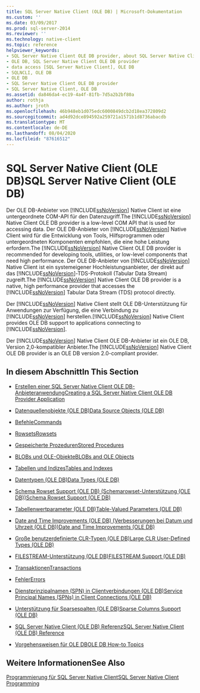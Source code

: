```yaml
---
title: SQL Server Native Client (OLE DB) | Microsoft-Dokumentation
ms.custom: ''
ms.date: 03/09/2017
ms.prod: sql-server-2014
ms.reviewer: ''
ms.technology: native-client
ms.topic: reference
helpviewer_keywords:
- SQL Server Native Client OLE DB provider, about SQL Server Native Client OLE DB provider
- OLE DB, SQL Server Native Client OLE DB provider
- data access [SQL Server Native Client], OLE DB
- SQLNCLI, OLE DB
- OLE DB
- SQL Server Native Client OLE DB provider
- SQL Server Native Client, OLE DB
ms.assetid: da846da4-ec19-4a4f-81fb-7d5a2b2bf80a
author: rothja
ms.author: jroth
ms.openlocfilehash: 46b948eb1d075edc6000849dcb2d18ea372809d2
ms.sourcegitcommit: ad4d92dce894592a259721a1571b1d8736abacdb
ms.translationtype: MT
ms.contentlocale: de-DE
ms.lasthandoff: 08/04/2020
ms.locfileid: "87616512"
---
```

# <a name="sql-server-native-client-ole-db"></a><span data-ttu-id="56117-102">SQL Server Native Client (OLE DB)</span><span class="sxs-lookup"><span data-stu-id="56117-102">SQL Server Native Client (OLE DB)</span></span>
  <span data-ttu-id="56117-103">Der OLE DB-Anbieter von [!INCLUDE[ssNoVersion](../../../includes/ssnoversion-md.md)] Native Client ist eine untergeordnete COM-API für den Datenzugriff.</span><span class="sxs-lookup"><span data-stu-id="56117-103">The [!INCLUDE[ssNoVersion](../../../includes/ssnoversion-md.md)] Native Client OLE DB provider is a low-level COM API that is used for accessing data.</span></span> <span data-ttu-id="56117-104">Der OLE DB-Anbieter von [!INCLUDE[ssNoVersion](../../../includes/ssnoversion-md.md)] Native Client wird für die Entwicklung von Tools, Hilfsprogrammen oder untergeordneten Komponenten empfohlen, die eine hohe Leistung erfordern.</span><span class="sxs-lookup"><span data-stu-id="56117-104">The [!INCLUDE[ssNoVersion](../../../includes/ssnoversion-md.md)] Native Client OLE DB provider is recommended for developing tools, utilities, or low-level components that need high performance.</span></span> <span data-ttu-id="56117-105">Der OLE DB-Anbieter von [!INCLUDE[ssNoVersion](../../../includes/ssnoversion-md.md)] Native Client ist ein systemeigener Hochleistungsanbieter, der direkt auf das [!INCLUDE[ssNoVersion](../../../includes/ssnoversion-md.md)]-TDS-Protokoll (Tabular Data Stream) zugreift.</span><span class="sxs-lookup"><span data-stu-id="56117-105">The [!INCLUDE[ssNoVersion](../../../includes/ssnoversion-md.md)] Native Client OLE DB provider is a native, high performance provider that accesses the [!INCLUDE[ssNoVersion](../../../includes/ssnoversion-md.md)] Tabular Data Stream (TDS) protocol directly.</span></span>  
  
 <span data-ttu-id="56117-106">Der [!INCLUDE[ssNoVersion](../../../includes/ssnoversion-md.md)] Native Client stellt OLE DB-Unterstützung für Anwendungen zur Verfügung, die eine Verbindung zu [!INCLUDE[ssNoVersion](../../../includes/ssnoversion-md.md)] herstellen.</span><span class="sxs-lookup"><span data-stu-id="56117-106">[!INCLUDE[ssNoVersion](../../../includes/ssnoversion-md.md)] Native Client provides OLE DB support to applications connecting to [!INCLUDE[ssNoVersion](../../../includes/ssnoversion-md.md)].</span></span>  
  
 <span data-ttu-id="56117-107">Der [!INCLUDE[ssNoVersion](../../../includes/ssnoversion-md.md)] Native Client OLE DB-Anbieter ist ein OLE DB, Version 2,0-kompatibler Anbieter.</span><span class="sxs-lookup"><span data-stu-id="56117-107">The [!INCLUDE[ssNoVersion](../../../includes/ssnoversion-md.md)] Native Client OLE DB provider is an OLE DB version 2.0-compliant provider.</span></span>  
  
## <a name="in-this-section"></a><span data-ttu-id="56117-108">In diesem Abschnitt</span><span class="sxs-lookup"><span data-stu-id="56117-108">In This Section</span></span>  
  
-   [<span data-ttu-id="56117-109">Erstellen einer SQL Server Native Client OLE DB-Anbieteranwendung</span><span class="sxs-lookup"><span data-stu-id="56117-109">Creating a SQL Server Native Client OLE DB Provider Application</span></span>](../../native-client-ole-db-provider/creating-a-sql-server-native-client-ole-db-provider-application.md)  
  
-   [<span data-ttu-id="56117-110">Datenquellenobjekte &#40;OLE DB&#41;</span><span class="sxs-lookup"><span data-stu-id="56117-110">Data Source Objects &#40;OLE DB&#41;</span></span>](../../native-client-ole-db-data-source-objects/data-source-objects-ole-db.md)  
  
-   [<span data-ttu-id="56117-111">Befehle</span><span class="sxs-lookup"><span data-stu-id="56117-111">Commands</span></span>](../../native-client-ole-db-commands/commands.md)  
  
-   [<span data-ttu-id="56117-112">Rowsets</span><span class="sxs-lookup"><span data-stu-id="56117-112">Rowsets</span></span>](../../native-client-ole-db-rowsets/rowsets.md)  
  
-   [<span data-ttu-id="56117-113">Gespeicherte Prozeduren</span><span class="sxs-lookup"><span data-stu-id="56117-113">Stored Procedures</span></span>](stored-procedures.md)  
  
-   [<span data-ttu-id="56117-114">BLOBs und OLE-Objekte</span><span class="sxs-lookup"><span data-stu-id="56117-114">BLOBs and OLE Objects</span></span>](../../native-client-ole-db-blobs/blobs-and-ole-objects.md)  
  
-   [<span data-ttu-id="56117-115">Tabellen und Indizes</span><span class="sxs-lookup"><span data-stu-id="56117-115">Tables and Indexes</span></span>](../../native-client-ole-db-tables-indexes/tables-and-indexes.md)  
  
-   [<span data-ttu-id="56117-116">Datentypen &#40;OLE DB&#41;</span><span class="sxs-lookup"><span data-stu-id="56117-116">Data Types &#40;OLE DB&#41;</span></span>](../../native-client-ole-db-data-types/data-types-ole-db.md)  
  
-   [<span data-ttu-id="56117-117">Schema Rowset Support &#40;OLE DB&#41; (Schemarowset-Unterstützung &#40;OLE DB&#41;)</span><span class="sxs-lookup"><span data-stu-id="56117-117">Schema Rowset Support &#40;OLE DB&#41;</span></span>](schema-rowset-support-ole-db.md)  
  
-   [<span data-ttu-id="56117-118">Tabellenwertparameter &#40;OLE DB&#41;</span><span class="sxs-lookup"><span data-stu-id="56117-118">Table-Valued Parameters &#40;OLE DB&#41;</span></span>](../../native-client-ole-db-table-valued-parameters/table-valued-parameters-ole-db.md)  
  
-   [<span data-ttu-id="56117-119">Date and Time Improvements &#40;OLE DB&#41; (Verbesserungen bei Datum und Uhrzeit &#40;OLE DB&#41;)</span><span class="sxs-lookup"><span data-stu-id="56117-119">Date and Time Improvements &#40;OLE DB&#41;</span></span>](../../native-client-ole-db-date-time/date-and-time-improvements-ole-db.md)  
  
-   [<span data-ttu-id="56117-120">Große benutzerdefinierte CLR-Typen &#40;OLE DB&#41;</span><span class="sxs-lookup"><span data-stu-id="56117-120">Large CLR User-Defined Types &#40;OLE DB&#41;</span></span>](large-clr-user-defined-types-ole-db.md)  
  
-   [<span data-ttu-id="56117-121">FILESTREAM-Unterstützung &#40;OLE DB&#41;</span><span class="sxs-lookup"><span data-stu-id="56117-121">FILESTREAM Support &#40;OLE DB&#41;</span></span>](filestream-support-ole-db.md)  
  
-   [<span data-ttu-id="56117-122">Transaktionen</span><span class="sxs-lookup"><span data-stu-id="56117-122">Transactions</span></span>](../../native-client-ole-db-transactions/transactions.md)  
  
-   [<span data-ttu-id="56117-123">Fehler</span><span class="sxs-lookup"><span data-stu-id="56117-123">Errors</span></span>](../../native-client-ole-db-errors/errors.md)  
  
-   [<span data-ttu-id="56117-124">Dienstprinzipalnamen (SPN) in Clientverbindungen (OLE DB)</span><span class="sxs-lookup"><span data-stu-id="56117-124">Service Principal Names &#40;SPNs&#41; in Client Connections &#40;OLE DB&#41;</span></span>](service-principal-names-spns-in-client-connections-ole-db.md)  
  
-   [<span data-ttu-id="56117-125">Unterstützung für Sparsespalten &#40;OLE DB&#41;</span><span class="sxs-lookup"><span data-stu-id="56117-125">Sparse Columns Support &#40;OLE DB&#41;</span></span>](sparse-columns-support-ole-db.md)  
  
-   [<span data-ttu-id="56117-126">SQL Server Native Client &#40;OLE DB&#41; Referenz</span><span class="sxs-lookup"><span data-stu-id="56117-126">SQL Server Native Client &#40;OLE DB&#41; Reference</span></span>](../../native-client-ole-db-interfaces/sql-server-native-client-ole-db-interfaces.md)  
  
-   [<span data-ttu-id="56117-127">Vorgehensweisen für OLE DB</span><span class="sxs-lookup"><span data-stu-id="56117-127">OLE DB How-to Topics</span></span>](../../native-client-ole-db-how-to/ole-db-how-to-topics.md)  
  
## <a name="see-also"></a><span data-ttu-id="56117-128">Weitere Informationen</span><span class="sxs-lookup"><span data-stu-id="56117-128">See Also</span></span>  
 [<span data-ttu-id="56117-129">Programmierung für SQL Server Native Client</span><span class="sxs-lookup"><span data-stu-id="56117-129">SQL Server Native Client Programming</span></span>](../sql-server-native-client-programming.md)  
  
  
